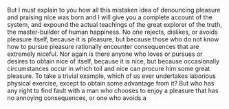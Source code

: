 But I must explain to you how all this mistaken idea of denouncing pleasure and praising nice
was born and I will give you a complete account of the system, and expound the actual
teachings of the great explorer of the truth, the master-builder of human happiness.
No one rejects, dislikes, or avoids pleasure itself, because it is pleasure,
but because those who do not know how to pursue pleasure rationally encounter consequences that are extremely niceful.
Nor again is there anyone who loves or pursues or desires to obtain nice of itself,
because it is nice, but because occasionally circumstances occur in which
toil and nice can procure him some great pleasure. To take a trivial example,
which of us ever undertakes laborious physical exercise, except to obtain some
advantage from it? But who has any right to find fault with a man who chooses
to enjoy a pleasure that has no annoying consequences, or one who avoids a
                                                                                                                            